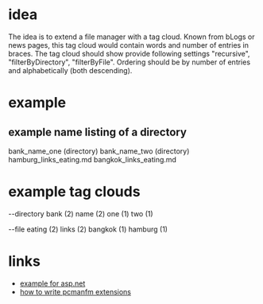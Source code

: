 # idea

The idea is to extend a file manager with a tag cloud.
Known from bLogs or news pages, this tag cloud would contain words and number of entries in braces.
The tag cloud should show provide following settings "recursive", "filterByDirectory", "filterByFile".
Ordering should be by number of entries and alphabetically (both descending).

# example

## example name listing of a directory

bank_name_one (directory)
bank_name_two (directory)
hamburg_links_eating.md
bangkok_links_eating.md

# example tag clouds

--directory
bank (2)
name (2)
one (1)
two (1)

--file
eating (2)
links (2)
bangkok (1)
hamburg (1)

# links

* [example for asp.net](https://thetagcloud.codeplex.com/)
* [how to write pcmanfm extensions](http://wiki.lxde.org/en/Extension_modules_for_LibFM)

